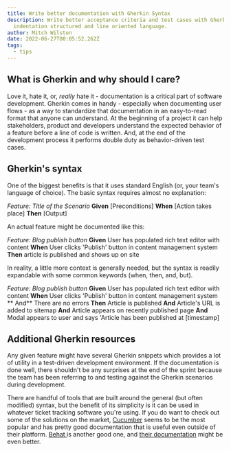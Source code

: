 ```yaml
---
title: Write better documentation with Gherkin Syntax
description: Write better acceptance criteria and test cases with Gherkin, an
  indentation structured and line oriented language.
author: Mitch Wilston
date: 2022-06-27T00:05:52.262Z
tags:
  - tips
---
```

## What is Gherkin and why should I care?

Love it, hate it, or, *really* hate it - documentation is a critical part of software development. Gherkin comes in handy - especially when documenting user flows - as a way to standardize that documentation in an easy-to-read format that anyone can understand. At the beginning of a project it can help stakeholders, product and developers understand the expected behavior of a feature before a line of code is written. And, at the end of the development process it performs double duty as behavior-driven test cases.

## Gherkin's syntax

One of the biggest benefits is that it uses standard English (or, your team's language of choice). The basic syntax requires almost no explanation:

*Feature: Title of the Scenario*
**Given** \[Preconditions]
**When** \[Action takes place]
**Then** \[Output]

An actual feature might be documented like this:

*Feature: Blog publish button*
**Given** User has populated rich text editor with content
**When** User clicks 'Publish' button in content management system
**Then** article is published and shows up on site

In reality, a little more context is generally needed, but the syntax is readily expandable with some common keywords (when, then, and, but).

*Feature: Blog publish button*
**Given** User has populated rich text editor with content
**When** User clicks 'Publish' button in content management system
   ** And** There are no errors
**Then** Article is published
   **And** Article's URL is added to sitemap
   **And** Article appears on recently published page
   **And** Modal appears to user and says 'Article has been published at \[timestamp]

## Additional Gherkin resources

Any given feature might have several Gherkin snippets which provides a lot of utility in a test-driven development environment. If the documentation is done well, there shouldn't be any surprises at the end of the sprint because the team has been referring to and testing against the Gherkin scenarios during development.

There are handful of tools that are built around the general (but often modified) syntax, but the benefit of its simplicity is it can be used in whatever ticket tracking software you're using. If you do want to check out some of the solutions on the market, [Cucumber](https://cucumber.io/docs/gherkin/reference/) seems to be the most popular and has pretty good documentation that is useful even outside of their platform. [Behat ](https://docs.behat.org/en/latest/)is another good one, and [their documentation](https://docs.behat.org/en/v2.5/guides/1.gherkin.html) might be even better.